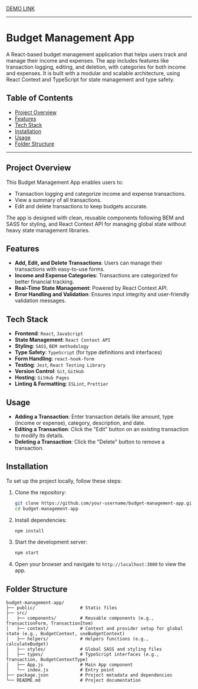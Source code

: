 [DEMO LINK](https://senkiv-oleh.github.io/budget-tracker-app)

---

# Budget Management App

A React-based budget management application that helps users track and manage their income and expenses. The app includes features like transaction logging, editing, and deletion, with categories for both income and expenses. It is built with a modular and scalable architecture, using React Context and TypeScript for state management and type safety.

## Table of Contents

- [Project Overview](#project-overview)
- [Features](#features)
- [Tech Stack](#tech-stack)
- [Installation](#installation)
- [Usage](#usage)
- [Folder Structure](#folder-structure)

---

## Project Overview

This Budget Management App enables users to:
- Transaction logging and categorize income and expense transactions.
- View a summary of all transactions.
- Edit and delete transactions to keep budgets accurate.
  
The app is designed with clean, reusable components following BEM and SASS for styling, and React Context API for managing global state without heavy state management libraries.

## Features

- **Add, Edit, and Delete Transactions**: Users can manage their transactions with easy-to-use forms.
- **Income and Expense Categories**: Transactions are categorized for better financial tracking.
- **Real-Time State Management**: Powered by React Context API.
- **Error Handling and Validation**: Ensures input integrity and user-friendly validation messages.

## Tech Stack

- **Frontend**: `React`, `JavaScript`
- **State Management**: `React Context API`
- **Styling**: `SASS`, `BEM methodology`
- **Type Safety**: `TypeScript` (for type definitions and interfaces)
- **Form Handling**: `react-hook-form`
- **Testing**: `Jest`, `React Testing Library`
- **Version Control**: `Git`, `GitHub`
- **Hosting**: `GitHub Pages`
- **Linting & Formatting**: `ESLint`, `Prettier`

## Usage

- **Adding a Transaction**: Enter transaction details like amount, type (income or expense), category, description, and date.
- **Editing a Transaction**: Click the "Edit" button on an existing transaction to modify its details.
- **Deleting a Transaction**: Click the "Delete" button to remove a transaction.

## Installation

To set up the project locally, follow these steps:

1. Clone the repository:
    ```bash
    git clone https://github.com/your-username/budget-management-app.git
    cd budget-management-app
    ```

2. Install dependencies:
    ```bash
    npm install
    ```

3. Start the development server:
    ```bash
    npm start
    ```

4. Open your browser and navigate to `http://localhost:3000` to view the app.


## Folder Structure

```
budget-management-app/
├── public/                 # Static files
├── src/
│   ├── components/         # Reusable components (e.g., TransactionForm, TransactionItem)
│   ├── context/            # Context and provider setup for global state (e.g., BudgetContext, useBudgetContext)
│   ├── helpers/            # Helpers functions (e.g., calculateBudget)
│   ├── styles/             # Global SASS and styling files
│   ├── types/              # TypeScript interfaces (e.g., Transaction, BudgetContextType)
│   ├── App.js              # Main App component
│   └── index.js            # Entry point
├── package.json            # Project metadata and dependencies
└── README.md               # Project documentation
```
